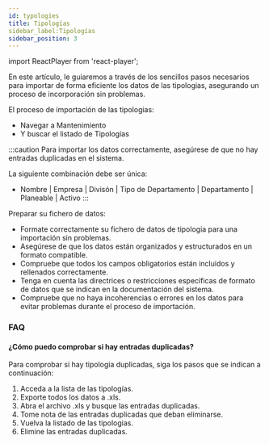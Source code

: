 ```yaml
---
id: typologies
title: Tipologías
sidebar_label:Tipologías
sidebar_position: 3
---
```


import ReactPlayer from 'react-player';

En este artículo, le guiaremos a través de los sencillos pasos necesarios para importar de forma eficiente los datos de las tipologias, asegurando un proceso de incorporación sin problemas.

El proceso de importación de las tipologias:
- Navegar a Mantenimiento
- Y buscar el listado de Tipologías

<ReactPlayer controls muted url='/video/import-typologies.mov' />

:::caution
Para importar los datos correctamente, asegúrese de que no hay entradas duplicadas en el sistema.

La siguiente combinación debe ser única:
- Nombre | Empresa | Divisón | Tipo de Departamento | Departamento | Planeable | Activo 
:::

Preparar su fichero de datos:
- Formate correctamente su fichero de datos de tipologia para una importación sin problemas.
- Asegúrese de que los datos están organizados y estructurados en un formato compatible.
- Compruebe que todos los campos obligatorios están incluidos y rellenados correctamente.
- Tenga en cuenta las directrices o restricciones específicas de formato de datos que se indican en la documentación del sistema.
- Compruebe que no haya incoherencias o errores en los datos para evitar problemas durante el proceso de importación.

### FAQ

#### ¿Cómo puedo comprobar si hay entradas duplicadas?

Para comprobar si hay tipologia duplicadas, siga los pasos que se indican a continuación:

1. Acceda a la lista de las tipologías.
2. Exporte todos los datos a .xls.
3. Abra el archivo .xls y busque las entradas duplicadas.
4. Tome nota de las entradas duplicadas que deban eliminarse.
5. Vuelva la listado de las tipologias.
6. Elimine las entradas duplicadas.
